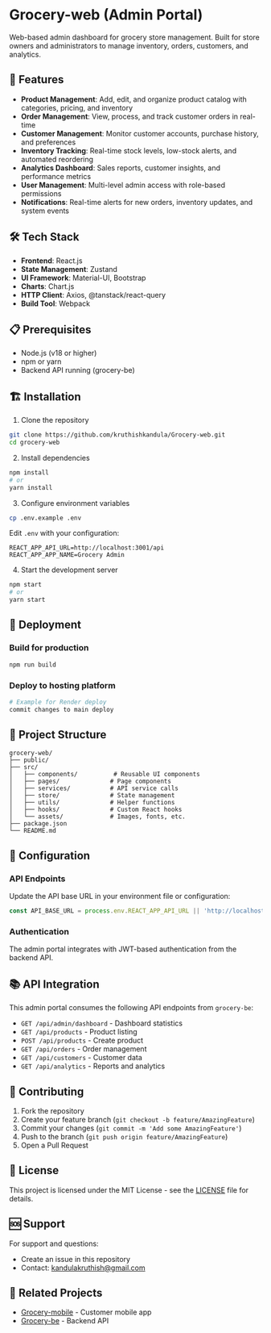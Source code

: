 # Grocery-web (Admin Portal)

Web-based admin dashboard for grocery store management. Built for store owners and administrators to manage inventory, orders, customers, and analytics.

## 🚀 Features

- **Product Management**: Add, edit, and organize product catalog with categories, pricing, and inventory
- **Order Management**: View, process, and track customer orders in real-time
- **Customer Management**: Monitor customer accounts, purchase history, and preferences
- **Inventory Tracking**: Real-time stock levels, low-stock alerts, and automated reordering
- **Analytics Dashboard**: Sales reports, customer insights, and performance metrics
- **User Management**: Multi-level admin access with role-based permissions
- **Notifications**: Real-time alerts for new orders, inventory updates, and system events

## 🛠️ Tech Stack

- **Frontend**: React.js 
- **State Management**: Zustand
- **UI Framework**: Material-UI, Bootstrap
- **Charts**: Chart.js 
- **HTTP Client**: Axios, @tanstack/react-query
- **Build Tool**: Webpack

## 📋 Prerequisites

- Node.js (v18 or higher)
- npm or yarn
- Backend API running (grocery-be)

## 🏗️ Installation

1. Clone the repository
```bash
git clone https://github.com/kruthishkandula/Grocery-web.git
cd grocery-web
```

2. Install dependencies
```bash
npm install
# or
yarn install
```

3. Configure environment variables
```bash
cp .env.example .env
```
Edit `.env` with your configuration:
```
REACT_APP_API_URL=http://localhost:3001/api
REACT_APP_APP_NAME=Grocery Admin
```

4. Start the development server
```bash
npm start
# or
yarn start
```

## 🚀 Deployment

### Build for production
```bash
npm run build
```

### Deploy to hosting platform
```bash
# Example for Render deploy
commit changes to main deploy
```

## 📁 Project Structure

```
grocery-web/
├── public/
├── src/
│   ├── components/          # Reusable UI components
│   ├── pages/              # Page components
│   ├── services/           # API service calls
│   ├── store/              # State management
│   ├── utils/              # Helper functions
│   ├── hooks/              # Custom React hooks
│   └── assets/             # Images, fonts, etc.
├── package.json
└── README.md
```

## 🔧 Configuration

### API Endpoints
Update the API base URL in your environment file or configuration:
```javascript
const API_BASE_URL = process.env.REACT_APP_API_URL || 'http://localhost:3001/api';
```

### Authentication
The admin portal integrates with JWT-based authentication from the backend API.

## 📚 API Integration

This admin portal consumes the following API endpoints from `grocery-be`:

- `GET /api/admin/dashboard` - Dashboard statistics
- `GET /api/products` - Product listing
- `POST /api/products` - Create product
- `GET /api/orders` - Order management
- `GET /api/customers` - Customer data
- `GET /api/analytics` - Reports and analytics

## 🤝 Contributing

1. Fork the repository
2. Create your feature branch (`git checkout -b feature/AmazingFeature`)
3. Commit your changes (`git commit -m 'Add some AmazingFeature'`)
4. Push to the branch (`git push origin feature/AmazingFeature`)
5. Open a Pull Request

## 📝 License

This project is licensed under the MIT License - see the [LICENSE](LICENSE) file for details.

## 🆘 Support

For support and questions:
- Create an issue in this repository
- Contact: kandulakruthish@gmail.com

## 🔗 Related Projects

- [Grocery-mobile](https://github.com/kruthishkandula/Grocery-mobile.git) - Customer mobile app
- [Grocery-be](https://github.com/kruthishkandula/Grocery-be.git) - Backend API
